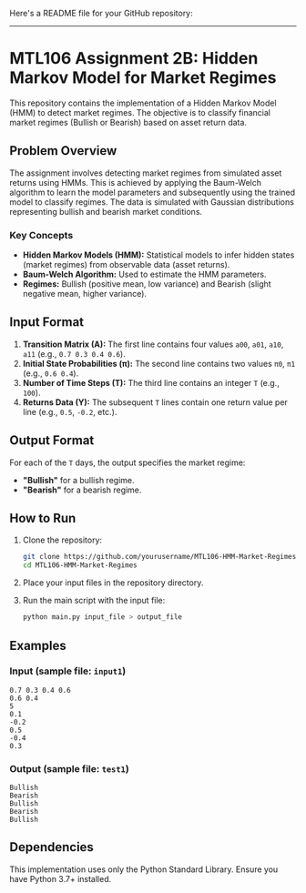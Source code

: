 Here's a README file for your GitHub repository:

---

# MTL106 Assignment 2B: Hidden Markov Model for Market Regimes

This repository contains the implementation of a Hidden Markov Model (HMM) to detect market regimes. The objective is to classify financial market regimes (Bullish or Bearish) based on asset return data.

## Problem Overview

The assignment involves detecting market regimes from simulated asset returns using HMMs. This is achieved by applying the Baum-Welch algorithm to learn the model parameters and subsequently using the trained model to classify regimes. The data is simulated with Gaussian distributions representing bullish and bearish market conditions.

### Key Concepts
- **Hidden Markov Models (HMM):** Statistical models to infer hidden states (market regimes) from observable data (asset returns).
- **Baum-Welch Algorithm:** Used to estimate the HMM parameters. 
- **Regimes:** Bullish (positive mean, low variance) and Bearish (slight negative mean, higher variance).

## Input Format

1. **Transition Matrix (A):** The first line contains four values `a00`, `a01`, `a10`, `a11` (e.g., `0.7 0.3 0.4 0.6`).
2. **Initial State Probabilities (π):** The second line contains two values `π0`, `π1` (e.g., `0.6 0.4`).
3. **Number of Time Steps (T):** The third line contains an integer `T` (e.g., `100`).
4. **Returns Data (Y):** The subsequent `T` lines contain one return value per line (e.g., `0.5`, `-0.2`, etc.).

## Output Format

For each of the `T` days, the output specifies the market regime:
- **"Bullish"** for a bullish regime.
- **"Bearish"** for a bearish regime.

## How to Run

1. Clone the repository:
   ```bash
   git clone https://github.com/yourusername/MTL106-HMM-Market-Regimes.git
   cd MTL106-HMM-Market-Regimes
   ```

2. Place your input files in the repository directory.

3. Run the main script with the input file:
   ```bash
   python main.py input_file > output_file
   ```

## Examples

### Input (sample file: `input1`)
```
0.7 0.3 0.4 0.6
0.6 0.4
5
0.1
-0.2
0.5
-0.4
0.3
```

### Output (sample file: `test1`)
```
Bullish
Bearish
Bullish
Bearish
Bullish
```

## Dependencies

This implementation uses only the Python Standard Library. Ensure you have Python 3.7+ installed.
